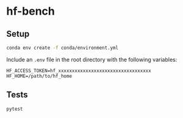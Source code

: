 # hf-bench

## Setup

```bash
conda env create -f conda/environment.yml
```

Include an `.env` file in the root directory with the following variables:
```
HF_ACCESS_TOKEN=hf_xxxxxxxxxxxxxxxxxxxxxxxxxxxxxxxxxx
HF_HOME=/path/to/hf_home
```

## Tests

```bash
pytest
```

